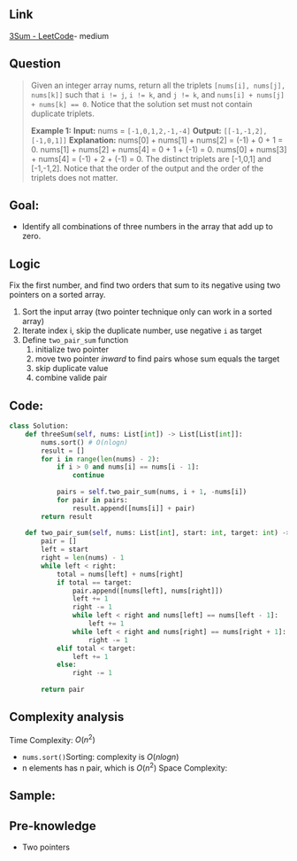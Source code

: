 ## Link
[3Sum - LeetCode](https://leetcode.com/problems/3sum/description/)- medium
## Question

>Given an integer array nums, return all the triplets `[nums[i], nums[j], nums[k]]` such that `i != j`, `i != k`, and `j != k`, and `nums[i] + nums[j] + nums[k] == 0`.
>Notice that the solution set must not contain duplicate triplets.
>
>**Example 1:**
> **Input:** nums = `[-1,0,1,2,-1,-4]`
> **Output:** `[[-1,-1,2],[-1,0,1]]`
> **Explanation:** 
> 	nums[0] + nums[1] + nums[2] = (-1) + 0 + 1 = 0.
> 	nums[1] + nums[2] + nums[4] = 0 + 1 + (-1) = 0.
> 	nums[0] + nums[3] + nums[4] = (-1) + 2 + (-1) = 0.
> 	The distinct triplets are [-1,0,1] and [-1,-1,2].
> 	Notice that the order of the output and the order of the triplets does not matter.
## Goal:
- Identify all combinations of three numbers in the array that add up to zero.
## Logic
Fix the first number, and find two orders that sum to its negative using two pointers on a sorted array.
1. Sort the input array (two pointer technique only can work in a sorted array) 
2. Iterate index i, skip the duplicate number, use negative `i` as target
3. Define `two_pair_sum` function
	1. initialize two pointer
	2. move two pointer *inward* to find pairs whose sum equals the target
	3. skip duplicate value
	4. combine valide pair

## Code:
```python
class Solution:
    def threeSum(self, nums: List[int]) -> List[List[int]]:
        nums.sort() # O(nlogn)
        result = []
        for i in range(len(nums) - 2):
            if i > 0 and nums[i] == nums[i - 1]:
                continue
            
            pairs = self.two_pair_sum(nums, i + 1, -nums[i])
            for pair in pairs:
                result.append([nums[i]] + pair)
        return result
    
    def two_pair_sum(self, nums: List[int], start: int, target: int) -> List[List[int]]:
        pair = []
        left = start
        right = len(nums) - 1
        while left < right:
            total = nums[left] + nums[right]
            if total == target:
                pair.append([nums[left], nums[right]])
                left += 1
                right -= 1
                while left < right and nums[left] == nums[left - 1]:
                    left += 1
                while left < right and nums[right] == nums[right + 1]:
                    right -= 1
            elif total < target:
                left += 1
            else:
                right -= 1                
        
        return pair
```

## Complexity analysis
Time Complexity: $O(n^2)$ 
- `nums.sort()`Sorting: complexity is $O(nlogn)$
- n elements has n pair, which is $O(n^2)$
Space Complexity: 

## Sample: 


## Pre-knowledge
- Two pointers

